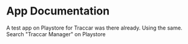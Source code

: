 # App Documentation

A test app on Playstore for Traccar was there already. Using the same. Search "Traccar Manager" on Playstore

